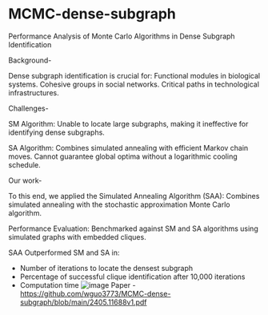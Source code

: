 # MCMC-dense-subgraph
Performance Analysis of Monte Carlo Algorithms in Dense Subgraph Identification 

Background- 

Dense subgraph identification is crucial for: 
Functional modules in biological systems.
Cohesive groups in social networks.
Critical paths in technological infrastructures.

Challenges- 

SM Algorithm:
Unable to locate large subgraphs, making it ineffective for identifying dense subgraphs.

SA Algorithm:
Combines simulated annealing with efficient Markov chain moves.
Cannot guarantee global optima without a logarithmic cooling schedule.

Our work- 

To this end, we applied the Simulated Annealing Algorithm (SAA):
Combines simulated annealing with the stochastic approximation Monte Carlo algorithm.

Performance Evaluation:
Benchmarked against SM and SA algorithms using simulated graphs with embedded cliques.

SAA Outperformed SM and SA in:
- Number of iterations to locate the densest subgraph 
- Percentage of successful clique identification after 10,000 iterations 
- Computation time
![image](https://github.com/user-attachments/assets/9631ae91-3de0-4972-969c-a020dc40d9e4)
Paper - https://github.com/wguo3773/MCMC-dense-subgraph/blob/main/2405.11688v1.pdf 
